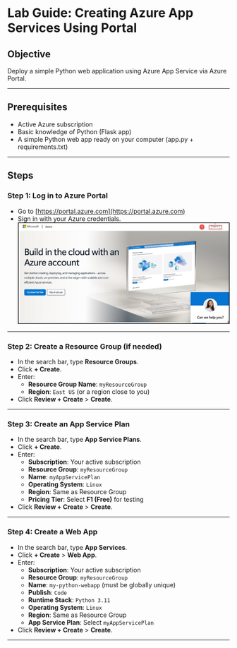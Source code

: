 
# Lab Guide: Creating Azure App Services Using Portal

## Objective
Deploy a simple Python web application using Azure App Service via Azure Portal.

---

## Prerequisites
- Active Azure subscription
- Basic knowledge of Python (Flask app)
- A simple Python web app ready on your computer (app.py + requirements.txt)

---

## Steps

### Step 1: Log in to Azure Portal
- Go to [https://portal.azure.com](https://portal.azure.com)
- Sign in with your Azure credentials.
![Azure Login Page](images/loginpage1.jpg)

---

### Step 2: Create a Resource Group (if needed)
- In the search bar, type **Resource Groups**.
- Click **+ Create**.
- Enter:
  - **Resource Group Name**: `myResourceGroup`
  - **Region**: `East US` (or a region close to you)
- Click **Review + Create** > **Create**.

---

### Step 3: Create an App Service Plan
- In the search bar, type **App Service Plans**.
- Click **+ Create**.
- Enter:
  - **Subscription**: Your active subscription
  - **Resource Group**: `myResourceGroup`
  - **Name**: `myAppServicePlan`
  - **Operating System**: `Linux`
  - **Region**: Same as Resource Group
  - **Pricing Tier**: Select **F1 (Free)** for testing
- Click **Review + Create** > **Create**.

---

### Step 4: Create a Web App
- In the search bar, type **App Services**.
- Click **+ Create** > **Web App**.
- Enter:
  - **Subscription**: Your active subscription
  - **Resource Group**: `myResourceGroup`
  - **Name**: `my-python-webapp` (must be globally unique)
  - **Publish**: `Code`
  - **Runtime Stack**: `Python 3.11`
  - **Operating System**: `Linux`
  - **Region**: Same as Resource Group
  - **App Service Plan**: Select `myAppServicePlan`
- Click **Review + Create** > **Create**.

---

